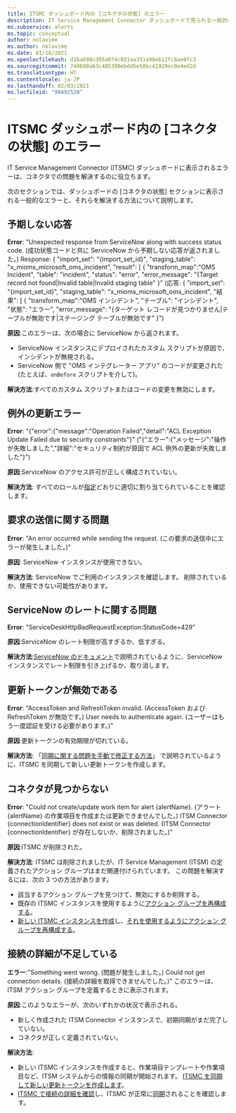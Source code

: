 ```yaml
---
title: ITSMC ダッシュボード内の [コネクタの状態] のエラー
description: IT Service Management Connector ダッシュボードで見られる一般的なエラーについて説明します。
ms.subservice: alerts
ms.topic: conceptual
author: nolavime
ms.author: nolavime
ms.date: 01/18/2021
ms.openlocfilehash: d1ba698cd95a074c021aa351a98eb12fc8ae0fc3
ms.sourcegitcommit: 740698a63c485390ebdd5e58bc41929ec0e4ed2d
ms.translationtype: HT
ms.contentlocale: ja-JP
ms.lasthandoff: 02/03/2021
ms.locfileid: "99492520"
---
```

# <a name="connector-status-errors-in-the-itsmc-dashboard"></a>ITSMC ダッシュボード内の [コネクタの状態] のエラー

IT Service Management Connector (ITSMC) ダッシュボードに表示されるエラーは、コネクタでの問題を解決するのに役立ちます。

次のセクションでは、ダッシュボードの [コネクタの状態] セクションに表示される一般的なエラーと、それらを解決する方法について説明します。

## <a name="unexpected-response"></a>予期しない応答

**Error**: "Unexpected response from ServiceNow along with success status code. (成功状態コードと共に ServiceNow から予期しない応答が返されました。) Response: { "import_set": "{import_set_id}", "staging_table": "x_mioms_microsoft_oms_incident", "result": [ { "transform_map":"OMS Incident", "table": "incident", "status": "error", "error_message": "{Target record not found|Invalid table|Invalid staging table" }" (応答: { "import_set": "{import_set_id}", "staging_table": "x_mioms_microsoft_oms_incident", "結果": [ { "transform_map":"OMS インシデント", "テーブル": "インシデント", "状態": "エラー", "error_message": "{ターゲット レコードが見つかりません|テーブルが無効です|ステージング テーブルが無効です" }")

**原因**:このエラーは、次の場合に ServiceNow から返されます。

* ServiceNow インスタンスにデプロイされたカスタム スクリプトが原因で、インシデントが無視される。
* ServiceNow 側で "OMS インテグレーター アプリ" のコードが変更された (たとえば、`onBefore` スクリプトを介して)。

**解決方法**:すべてのカスタム スクリプトまたはコードの変更を無効にします。

## <a name="exception-update-failure"></a>例外の更新エラー

**Error**: "{"error":{"message":"Operation Failed","detail":"ACL Exception Update Failed due to security constraints"}" ("{"エラー":{"メッセージ":"操作が失敗しました","詳細":"セキュリティ制約が原因で ACL 例外の更新が失敗しました"}")

**原因**:ServiceNow のアクセス許可が正しく構成されていない。

**解決方法**: すべてのロールが[指定](itsmc-connections-servicenow.md#install-the-user-app-and-create-the-user-role)どおりに適切に割り当てられていることを確認します。

## <a name="problem-sending-a-request"></a>要求の送信に関する問題

**Error**: "An error occurred while sending the request. (この要求の送信中にエラーが発生しました。)"

**原因**: ServiceNow インスタンスが使用できない。

**解決方法**: ServiceNow でご利用のインスタンスを確認します。 削除されているか、使用できない可能性があります。

## <a name="servicenow-rate-problem"></a>ServiceNow のレートに関する問題

**Error**: "ServiceDeskHttpBadRequestException:StatusCode=429"

**原因**:ServiceNow のレート制限が高すぎるか、低すぎる。

**解決方法**:[ServiceNow のドキュメント](https://docs.servicenow.com/bundle/london-application-development/page/integrate/inbound-rest/task/investigate-rate-limit-violations.html)で説明されているように、ServiceNow インスタンスでレート制限を引き上げるか、取り消します。

## <a name="invalid-refresh-token"></a>更新トークンが無効である

**Error**: "AccessToken and RefreshToken invalid. (AccessToken および RefreshToken が無効です。) User needs to authenticate again. (ユーザーはもう一度認証を受ける必要があります。)"

**原因**:更新トークンの有効期限が切れている。

**解決方法**: 「[同期に関する問題を手動で修正する方法](./itsmc-resync-servicenow.md)」 で説明されているように、ITSMC を同期して新しい更新トークンを作成します。

## <a name="missing-connector"></a>コネクタが見つからない

**Error**: "Could not create/update work item for alert {alertName}. (アラート {alertName} の作業項目を作成または更新できませんでした。) ITSM Connector {connectionIdentifier} does not exist or was deleted. (ITSM Connector {connectionIdentifier} が存在しないか、削除されました。)"

**原因**:ITSMC が削除された。

**解決方法**: ITSMC は削除されましたが、IT Service Management (ITSM) の定義されたアクション グループはまだ関連付けられています。 この問題を解決するには、次の 3 つの方法があります。

* 該当するアクション グループを見つけて、無効にするか削除する。
* 既存の ITSMC インスタンスを使用するように[アクション グループを再構成する](./itsmc-definition.md#create-itsm-work-items-from-azure-alerts)。
* [新しい ITSMC インスタンスを作成](./itsmc-definition.md#create-an-itsm-connection)し、[それを使用するようにアクション グループを再構成する](itsmc-definition.md#create-itsm-work-items-from-azure-alerts)。

## <a name="lack-of-connection-details"></a>接続の詳細が不足している

**エラー**:"Something went wrong. (問題が発生しました。) Could not get connection details. (接続の詳細を取得できませんでした。)" このエラーは、ITSM アクション グループを定義するときに表示されます。

**原因**:このようなエラーが、次のいずれかの状況で表示される。

* 新しく作成された ITSM Connector インスタンスで、初期同期がまだ完了していない。
* コネクタが正しく定義されていない。

**解決方法**: 

* 新しい ITSMC インスタンスを作成すると、作業項目テンプレートや作業項目など、ITSM システムからの情報の同期が開始されます。 [ITSMC を同期して新しい更新トークンを作成します](./itsmc-resync-servicenow.md)。
* [ITSMC で接続の詳細を確認](./itsmc-connections-servicenow.md#create-a-connection)し、ITSMC が正常に[同期](./itsmc-resync-servicenow.md)されることを確認します。
